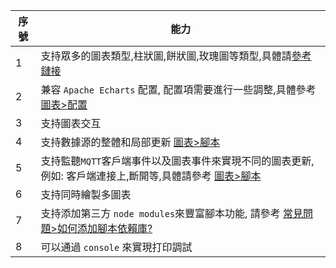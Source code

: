 | 序號 | 能力                                                                                                                             |
| ---- | -------------------------------------------------------------------------------------------------------------------------------- |
| 1    | 支持眾多的圖表類型,柱狀圖,餅狀圖,玫瑰圖等類型,具體請[參考鏈接](https://echarts.apache.org/examples/zh/index.html)                |
| 2    | 兼容 `Apache Echarts` 配置, 配置項需要進行一些調整,具體參考 [圖表>配置](zh-tw/chart/option.md)                                   |
| 3    | 支持圖表交互                                                                                                                     |
| 4    | 支持數據源的整體和局部更新 [圖表>腳本](zh-tw/chart/script.md)                                                                    |
| 5    | 支持監聽`MQTT`客戶端事件以及圖表事件來實現不同的圖表更新,例如: 客戶端連接上,斷開等,具體請參考 [圖表>腳本](zh-tw/chart/script.md) |
| 6    | 支持同時繪製多圖表                                                                                                               |
| 7    | 支持添加第三方 `node modules`來豐富腳本功能, 請參考 [常見問題>如何添加腳本依賴庫?](zh-tw/question/how-to-add-support-modules.md) |
| 8    | 可以通過 `console` 來實現打印調試                                                                                                |

